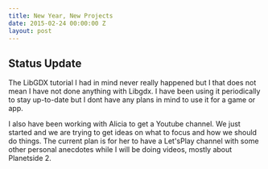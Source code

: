 ```yaml
---
title: New Year, New Projects
date: 2015-02-24 00:00:00 Z
layout: post
---
```


Status Update
------------

The LibGDX tutorial I had in mind never really happened but I that does not mean I have not done anything with Libgdx.
I have been using it periodically to stay up-to-date but I dont have any plans in mind to use it for a game or app.

I also have been working with Alicia to get a Youtube channel. We just started and we are trying to get ideas on what to focus and how we should do things. The current plan is for her to have a Let'sPlay channel with some other personal anecdotes while I will be doing videos, mostly about Planetside 2.
